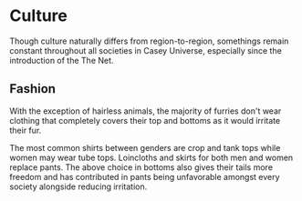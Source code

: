 # Culture

Though culture naturally differs from region-to-region, somethings remain constant throughout all societies in Casey Universe, especially since the introduction of the The Net.

## Fashion

With the exception of hairless animals, the majority of furries don't wear clothing that completely covers their top and bottoms as it would irritate their fur. 

The most common shirts between genders are crop and tank tops while women may wear tube tops. Loincloths and skirts for both men and women replace pants. The above choice in bottoms also gives their tails more freedom and has contributed in pants being unfavorable amongst every society alongside reducing irritation.